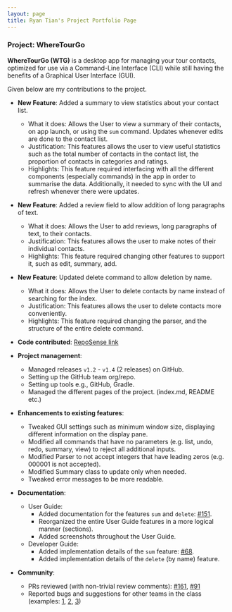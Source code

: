 ```yaml
---
layout: page
title: Ryan Tian's Project Portfolio Page
---
```


### Project: WhereTourGo

**WhereTourGo (WTG)** is a desktop app for managing your tour contacts, optimized for use via a Command-Line Interface (CLI) while still having the benefits of a Graphical User Interface (GUI).

Given below are my contributions to the project.

* **New Feature**: Added a summary to view statistics about your contact list.
    * What it does: Allows the User to view a summary of their contacts, on app launch, or using the `sum` command. Updates whenever edits are done to the contact list.
    * Justification: This features allows the user to view useful statistics such as the total number of contacts in the contact list, the proportion of contacts in categories and ratings.
    * Highlights: This feature required interfacing with all the different components (especially commands) in the app in order to summarise the data. Additionally, it needed to sync with the UI and refresh whenever there were updates.

* **New Feature**: Added a review field to allow addition of long paragraphs of text.
    * What it does: Allows the User to add reviews, long paragraphs of text, to their contacts.
    * Justification: This features allows the user to make notes of their individual contacts.
    * Highlights: This feature required changing other features to support it, such as edit, summary, add.

* **New Feature**: Updated delete command to allow deletion by name.
    * What it does: Allows the User to delete contacts by name instead of searching for the index.
    * Justification: This features allows the user to delete contacts more conveniently.
    * Highlights: This feature required changing the parser, and the structure of the entire delete command.

* **Code contributed**: [RepoSense link](https://nus-cs2103-ay2122s1.github.io/tp-dashboard/#breakdown=true&search=ryantianj)

* **Project management**:
    * Managed releases `v1.2` - `v1.4` (2 releases) on GitHub.
    * Setting up the GitHub team org/repo.
    * Setting up tools e.g., GitHub, Gradle.
    * Managed the different pages of the project. (index.md, README etc.)

* **Enhancements to existing features**:
    * Tweaked GUI settings such as minimum window size, displaying different information on the display pane.
    * Modified all commands that have no parameters (e.g. list, undo, redo, summary, view) to reject all additional inputs.
    * Modified Parser to not accept integers that have leading zeros (e.g. 000001 is not accepted).
    * Modified Summary class to update only when needed.
    * Tweaked error messages to be more readable.

* **Documentation**:
    * User Guide:
        * Added documentation for the features `sum` and `delete`: [\#151](https://github.com/AY2122S1-CS2103T-T12-2/tp/pull/151).
        * Reorganized the entire User Guide features in a more logical manner (sections).
        * Added screenshots throughout the User Guide.
    * Developer Guide:
        * Added implementation details of the `sum` feature: [\#68](https://github.com/AY2122S1-CS2103T-T12-2/tp/pull/68).
        * Added implementation details of the `delete` (by name) feature.

* **Community**:
    * PRs reviewed (with non-trivial review comments): [\#161](https://github.com/AY2122S1-CS2103T-T12-2/tp/pull/161), [\#91](https://github.com/AY2122S1-CS2103T-T12-2/tp/pull/91)
    * Reported bugs and suggestions for other teams in the class (examples: [1](https://github.com/ryantianj/ped/issues/8), [2](https://github.com/ryantianj/ped/issues/5), [3](https://github.com/ryantianj/ped/issues/6))
